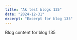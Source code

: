 ```yaml
---
title: "Ak test blogs 135"
date: "2024-12-31"
excerpt: "Excerpt for blog 135"
---
```


Blog content for blog 135